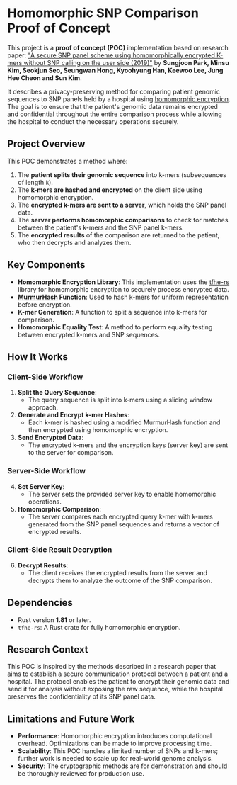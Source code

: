 # Homomorphic SNP Comparison Proof of Concept

This project is a **proof of concept (POC)** implementation based on research paper: ["A secure SNP panel scheme using homomorphically encrypted K-mers without SNP calling on the user side (2019)"](https://pubmed.ncbi.nlm.nih.gov/30967116/) by **Sungjoon Park, Minsu Kim, Seokjun Seo, Seungwan Hong, Kyoohyung Han, Keewoo Lee, Jung Hee Cheon and Sun Kim**.

It describes a privacy-preserving method for comparing patient genomic sequences to SNP panels held by a hospital using [homomorphic encryption](https://en.wikipedia.org/wiki/Homomorphic_encryption). The goal is to ensure that the patient's genomic data remains encrypted and confidential throughout the entire comparison process while allowing the hospital to conduct the necessary operations securely.

## Project Overview

This POC demonstrates a method where:
1. The **patient splits their genomic sequence** into k-mers (subsequences of length `k`).
2. The **k-mers are hashed and encrypted** on the client side using homomorphic encryption.
3. The **encrypted k-mers are sent to a server**, which holds the SNP panel data.
4. The **server performs homomorphic comparisons** to check for matches between the patient's k-mers and the SNP panel k-mers.
5. The **encrypted results** of the comparison are returned to the patient, who then decrypts and analyzes them.

## Key Components

- **Homomorphic Encryption Library**: This implementation uses the [tfhe-rs](https://github.com/zama-ai/tfhe-rs) library for homomorphic encryption to securely process encrypted data.
- **[MurmurHash](https://en.wikipedia.org/wiki/MurmurHash) Function**: Used to hash k-mers for uniform representation before encryption.
- **K-mer Generation**: A function to split a sequence into k-mers for comparison.
- **Homomorphic Equality Test**: A method to perform equality testing between encrypted k-mers and SNP sequences.

## How It Works

### Client-Side Workflow
1. **Split the Query Sequence**:
   - The query sequence is split into k-mers using a sliding window approach.
2. **Generate and Encrypt k-mer Hashes**:
   - Each k-mer is hashed using a modified MurmurHash function and then encrypted using homomorphic encryption.
3. **Send Encrypted Data**:
   - The encrypted k-mers and the encryption keys (server key) are sent to the server for comparison.

### Server-Side Workflow
4. **Set Server Key**:
   - The server sets the provided server key to enable homomorphic operations.
5. **Homomorphic Comparison**:
   - The server compares each encrypted query k-mer with k-mers generated from the SNP panel sequences and returns a vector of encrypted results.

### Client-Side Result Decryption
6. **Decrypt Results**:
   - The client receives the encrypted results from the server and decrypts them to analyze the outcome of the SNP comparison.

## Dependencies
- Rust version **1.81** or later.
- `tfhe-rs`: A Rust crate for fully homomorphic encryption.

## Research Context

This POC is inspired by the methods described in a research paper that aims to establish a secure communication protocol between a patient and a hospital. The protocol enables the patient to encrypt their genomic data and send it for analysis without exposing the raw sequence, while the hospital preserves the confidentiality of its SNP panel data.

## Limitations and Future Work

- **Performance**: Homomorphic encryption introduces computational overhead. Optimizations can be made to improve processing time.
- **Scalability**: This POC handles a limited number of SNPs and k-mers; further work is needed to scale up for real-world genome analysis.
- **Security**: The cryptographic methods are for demonstration and should be thoroughly reviewed for production use.